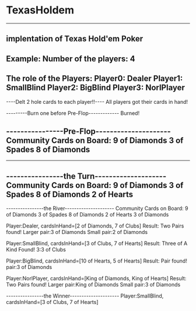 # TexasHoldem
----------------------
implentation of Texas Hold'em Poker
----------------------
Example:
Number of the players: 4
---------------------------------------------
The role of the Players:
Player0: Dealer   Player1: SmallBlind   Player2: BigBlind   Player3: NorlPlayer
---------------------------------------------
----Delt 2 hole cards to each player!!----
    All players got their cards in hand!

---------Burn one before Pre-Flop-------------
             Burned!

----------------Pre-Flop---------------------
Community Cards on Board:
9 of Diamonds
3 of Spades
8 of Diamonds
--------
--------
----------------the Turn--------------------
Community Cards on Board:
9 of Diamonds
3 of Spades
8 of Diamonds
2 of Hearts
--------
----------------the River---------------------
Community Cards on Board:
9 of Diamonds
3 of Spades
8 of Diamonds
2 of Hearts
3 of Diamonds

Player:Dealer, cardsInHand=[2 of Diamonds, 7 of Clubs]
Result: Two Pairs found! Larger pair:3 of Diamonds Small pair:2 of Diamonds

Player:SmallBlind, cardsInHand=[3 of Clubs, 7 of Hearts]
Result: Three of A Kind Found! 3:3 of Clubs

Player:BigBlind, cardsInHand=[10 of Hearts, 5 of Hearts]
Result: Pair found! pair:3 of Diamonds

Player:NorlPlayer, cardsInHand=[King of Diamonds, King of Hearts]
Result: Two Pairs found! Larger pair:King of Diamonds Small pair:3 of Diamonds

----------------the Winner---------------------
Player:SmallBlind, cardsInHand=[3 of Clubs, 7 of Hearts]

